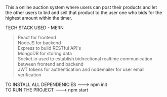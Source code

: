 This a online auction system where users can post their products and let the other users to bid and sell that product to the user one who bids for the highest amount within the timer.

TECH STACK USED - MERN
>React for frontend  
>NodeJS for backend  
>Express to build RESTful API's  
>MongoDB for storing data  
>Socket.io used to establish bidirectional realtime communication between frontend and backend  
>JWT tokens for authentication and nodemailer for user email verification  

TO INSTALL ALL DEPENDENICIES  ---> npm init  
TO RUN THE PROJECT            ---> npm start
